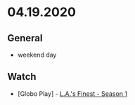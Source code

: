 # 04.19.2020

## General

- weekend day

## Watch

- \[Globo Play\] - [L.A.'s Finest - Season 1](https://www.themoviedb.org/tv/85385-l-a-s-finest/season/1)
